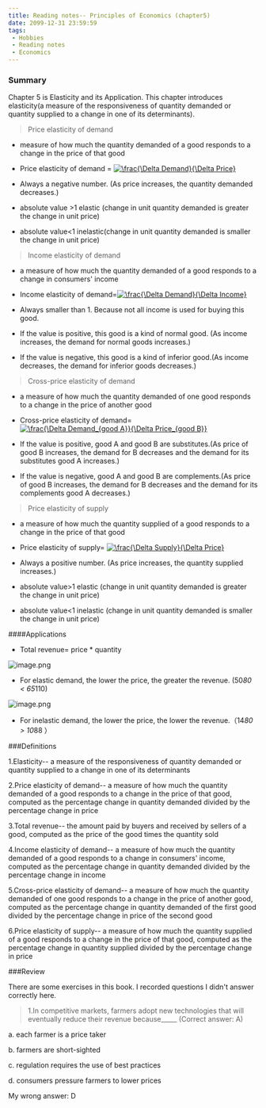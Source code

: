 ```yaml
---
title: Reading notes-- Principles of Economics (chapter5)
date: 2099-12-31 23:59:59
tags:
 - Hobbies
 - Reading notes
 - Economics
---
```


### Summary
Chapter 5 is Elasticity and its Application. This chapter introduces elasticity(a measure of the responsiveness of quantity demanded or quantity supplied to a change in one of its determinants).

>Price elasticity of demand

*  measure of how much the quantity demanded of a good responds to a change in the price of that good

* Price elasticity of demand = <a href="https://www.codecogs.com/eqnedit.php?latex=\bg_white&space;\frac{\Delta&space;Demand}{\Delta&space;Price}" target="_blank"><img src="https://latex.codecogs.com/gif.latex?\bg_white&space;\frac{\Delta&space;Demand}{\Delta&space;Price}" title="\frac{\Delta Demand}{\Delta Price}" /></a>

* Always a negative number. (As price increases, the quantity demanded decreases.)

*  absolute value \>1 elastic (change in unit quantity demanded is greater the change in unit price)

*  absolute value<1 inelastic(change in unit quantity demanded is smaller the change in unit price)

>Income elasticity of demand

* a measure of how much the quantity demanded of a good responds to a change in consumers' income

* Income elasticity of demand=<a href="https://www.codecogs.com/eqnedit.php?latex=\bg_white&space;\frac{\Delta&space;Demand}{\Delta&space;Income}" target="_blank"><img src="https://latex.codecogs.com/gif.latex?\bg_white&space;\frac{\Delta&space;Demand}{\Delta&space;Income}" title="\frac{\Delta Demand}{\Delta Income}" /></a>

* Always smaller than 1. Because not all income is used for buying this good.

* If the value is positive, this good is a kind of normal good. (As income increases, the demand for normal goods increases.)

* If the value is negative, this good is a kind of inferior good.(As income decreases, the demand for inferior goods decreases.)

>Cross-price elasticity of demand

* a measure of how much the quantity demanded of one good responds to a change in the price of another good

* Cross-price elasticity of demand= <a href="https://www.codecogs.com/eqnedit.php?latex=\bg_white&space;\frac{\Delta&space;Demand_{good&space;A}}{\Delta&space;Price_{good&space;B}}" target="_blank"><img src="https://latex.codecogs.com/gif.latex?\bg_white&space;\frac{\Delta&space;Demand_{good&space;A}}{\Delta&space;Price_{good&space;B}}" title="\frac{\Delta Demand_{good A}}{\Delta Price_{good B}}" /></a>

* If the value is positive, good A and good B are substitutes.(As price of good B increases, the demand for B decreases and the demand for its substitutes good A increases.)

* If the value is negative, good A and good B are complements.(As price of good B increases, the demand for B decreases and the demand for its complements good A decreases.)

>Price elasticity of supply

*  a measure of how much the quantity supplied of a good responds to a change in the price of that good

* Price elasticity of supply= <a href="https://www.codecogs.com/eqnedit.php?latex=\bg_white&space;\frac{\Delta&space;Supply}{\Delta&space;Price}" target="_blank"><img src="https://latex.codecogs.com/gif.latex?\bg_white&space;\frac{\Delta&space;Supply}{\Delta&space;Price}" title="\frac{\Delta Supply}{\Delta Price}" /></a>

* Always a positive number. (As price increases, the quantity supplied increases.)

* absolute value\>1 elastic (change in unit quantity demanded is greater the change in unit price)

* absolute value<1 inelastic (change in unit quantity demanded is smaller the change in unit price)

####Applications

* Total revenue= price * quantity

![image.png](https://i.loli.net/2021/07/13/qNrhHoLEMxBl6a8.png)

* For elastic demand, the lower the price, the greater the revenue. (50*80 < 65*110)

![image.png](https://i.loli.net/2021/07/13/gULmqaFIGS5c8Kn.png)

* For inelastic demand, the lower the price, the lower the revenue.（14*80 > 10*88 ）

###Definitions

1.Elasticity-- a measure of the responsiveness of quantity demanded or quantity supplied to a change in one of its determinants

2.Price elasticity of demand-- a measure of how much the quantity demanded of a good responds to a change in the price of that good, computed as the percentage change in quantity demanded divided by the percentage change in price

3.Total revenue-- the amount paid by buyers and received by sellers of a good, computed as the price of the good times the quantity sold

4.Income elasticity of demand-- a measure of how much the quantity demanded of a good responds to a change in consumers' income, computed as the percentage change in quantity demanded divided by the percentage change in income

5.Cross-price elasticity of demand-- a measure of how much the quantity demanded of one good responds to a change in the price of another good, computed as the percentage change in quantity demanded of the first good divided by the percentage change in price of the second good

6.Price elasticity of supply-- a measure of how much the quantity supplied of a good responds to a change in the price of that good, computed as the percentage change in quantity supplied divided by the percentage change in price

###Review

There are some exercises in this book. I recorded questions I didn't answer correctly here.

>1.In competitive markets, farmers adopt new technologies that will eventually reduce their revenue because_____ (Correct answer: A)

a. each farmer is a price taker

b. farmers are short-sighted

c. regulation requires the use of best practices

d. consumers pressure farmers to lower prices

My wrong answer: D
